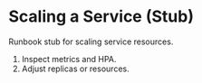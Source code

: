 # Scaling a Service (Stub)

Runbook stub for scaling service resources.

1. Inspect metrics and HPA.
2. Adjust replicas or resources.
